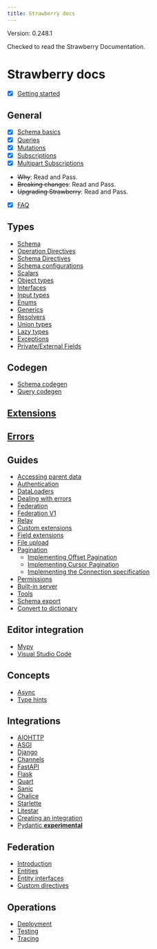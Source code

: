 ```yaml
---
title: Strawberry docs
---
```


Version: 0.248.1

Checked to read the Strawberry Documentation.

# Strawberry docs

- [x] [Getting started](https://strawberry.rocks/docs/)

## General

- [x] [Schema basics](https://strawberry.rocks/docs/general/schema-basics)
- [x] [Queries](https://strawberry.rocks/docs/general/queries)
- [x] [Mutations](https://strawberry.rocks/docs/general/mutations)
- [x] [Subscriptions](./general/subscriptions.md)
- [x] [Multipart Subscriptions](https://strawberry.rocks/docs/general/multipart-subscriptions)
- ~~Why~~: Read and Pass.
- ~~Breaking changes~~: Read and Pass.
- ~~Upgrading Strawberry~~: Read and Pass.
- [x] [FAQ](./faq.md)

## Types

- [Schema](./types/schema.md)
- [Operation Directives](./types/operation-directives.md)
- [Schema Directives](./types/schema-directives.md)
- [Schema configurations](./types/schema-configurations.md)
- [Scalars](./types/scalars.md)
- [Object types](./types/object-types.md)
- [Interfaces](./types/interfaces.md)
- [Input types](./types/input-types.md)
- [Enums](./types/enums.md)
- [Generics](./types/generics.md)
- [Resolvers](./types/resolvers.md)
- [Union types](./types/union.md)
- [Lazy types](./types/lazy.md)
- [Exceptions](./types/exceptions.md)
- [Private/External Fields](./types/private.md)

## Codegen

- [Schema codegen](./codegen/schema-codegen.md)
- [Query codegen](./codegen/query-codegen.md)

## [Extensions](./extensions)

## [Errors](./errors)

## Guides

- [Accessing parent data](./guides/accessing-parent-data.md)
- [Authentication](./guides/authentication.md)
- [DataLoaders](./guides/dataloaders.md)
- [Dealing with errors](./guides/errors.md)
- [Federation](./guides/federation.md)
- [Federation V1](./guides/federation-v1.md)
- [Relay](./guides/relay.md)
- [Custom extensions](./guides/custom-extensions.md)
- [Field extensions](./guides/field-extensions.md)
- [File upload](./guides/file-upload.md)
- [Pagination](./guides/pagination/overview.md)
  - [Implementing Offset Pagination](./guides/pagination/offset-based.md)
  - [Implementing Cursor Pagination](./guides/pagination/cursor-based.md)
  - [Implementing the Connection specification](./guides/pagination/connections.md)
- [Permissions](./guides/permissions.md)
- [Built-in server](./guides/server.md)
- [Tools](./guides/tools.md)
- [Schema export](./guides/schema-export.md)
- [Convert to dictionary](./guides/convert-to-dictionary.md)

## Editor integration

- [Mypy](./editors/mypy.md)
- [Visual Studio Code](./editors/vscode.md)

## Concepts

- [Async](./concepts/async.md)
- [Type hints](./concepts/typings.md)

## Integrations

- [AIOHTTP](./integrations/aiohttp.md)
- [ASGI](./integrations/asgi.md)
- [Django](./integrations/django.md)
- [Channels](./integrations/channels.md)
- [FastAPI](./integrations/fastapi.md)
- [Flask](./integrations/flask.md)
- [Quart](./integrations/quart.md)
- [Sanic](./integrations/sanic.md)
- [Chalice](./integrations/chalice.md)
- [Starlette](./integrations/starlette.md)
- [Litestar](./integrations/litestar.md)
- [Creating an integration](./integrations/creating-an-integration.md)
- [Pydantic **experimental**](./integrations/pydantic.md)

## Federation

- [Introduction](./federation/introduction.md)
- [Entities](./federation/entities.md)
- [Entity interfaces](./federation/entity-interfaces.md)
- [Custom directives](./federation/custom_directives.md)

## Operations

- [Deployment](./operations/deployment.md)
- [Testing](./operations/testing.md)
- [Tracing](./operations/tracing.md)

